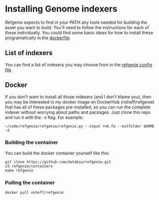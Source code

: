 # Installing Genome indexers

 Refgenie expects to find in your PATH any tools needed for building the asset you want to build. You'll need to follow the instructions for each of these individually. You could find some basic ideas for how to install these programatically in the [dockerfile](https://github.com/databio/refgenie/blob/dev/containers/Dockerfile_refgenie).

## List of indexers

You can find a list of indexers you may choose from in the [refgenie config file](https://github.com/databio/refgenie/blob/dev/refgenie/refgenie.yaml).

## Docker

If you don't want to install all those indexers (and I don't blame you), then you may be interested in my docker image on DockerHub (nsheff/refgenie) that has all of these packages pre-installed, so you can run the complete indexer without worrying about paths and packages. Just clone this repo and run it with the `-d` flag. For example:

```
~/code/refgenie/refgenie/refgenie.py --input rn6.fa --outfolder $HOME -d
```

### Building the container

You can build the docker container yourself like this:

```
git clone https://github.com/databio/refgenie.git
cd refgenie/containers
make refgenie
```

### Pulling the container

```
docker pull nsheff/refgenie
```

